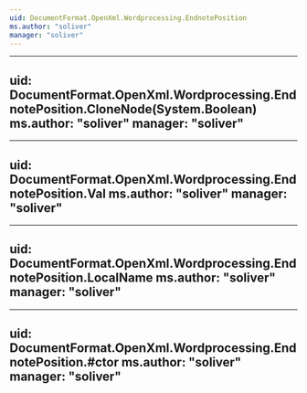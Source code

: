 ```yaml
---
uid: DocumentFormat.OpenXml.Wordprocessing.EndnotePosition
ms.author: "soliver"
manager: "soliver"
---
```


---
uid: DocumentFormat.OpenXml.Wordprocessing.EndnotePosition.CloneNode(System.Boolean)
ms.author: "soliver"
manager: "soliver"
---

---
uid: DocumentFormat.OpenXml.Wordprocessing.EndnotePosition.Val
ms.author: "soliver"
manager: "soliver"
---

---
uid: DocumentFormat.OpenXml.Wordprocessing.EndnotePosition.LocalName
ms.author: "soliver"
manager: "soliver"
---

---
uid: DocumentFormat.OpenXml.Wordprocessing.EndnotePosition.#ctor
ms.author: "soliver"
manager: "soliver"
---
